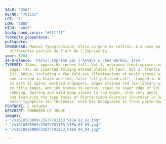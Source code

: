 ```yaml
---
SALE: '2567'
REFNO: "781153"
LOT: "1"
LOW: "3000"
HIGH: "4000"
background_color: "#ffffff"
footnote_provenance: ''
pullquote: ''
CROSSHEAD: Manuel Typographique, Utile au gens de Lettres, & a ceux qui exercent les
  differentes parties de l’Art de l’Imprimerie.
year: 1764
at-a-glance: 'Paris: Imprime par l’Auteur & Chez Barbou, 1764.'
TYPESET: 12mos, approx 6¾ inches tall. Vol 1, engraved frontispiece, xxxii, 323, errata
  page, (4), 16 inserted folding etched plates at rear. Vol 2, frontis, title, xliv,
  (2), 306pp, including a few fold-out illustrations of music scores within text pages,
  one printed in black and red, later full polished calf, stamped in blind, lettered
  in gilt at spine, marbled endpapers, edges stained red (ex-library with blind stamps
  to title pages, and ink stamps to versos, stain to lower edge of Vol 1, moderate
  rubbing, dusting and mild damp stains to top edges, else very good). Written by,
  and featuring the type faces of Pierre-Simon Fournier (Fournier le Jeune). <R><R>Ex-collection
  Dutch typophile Jan Tholenaar, with his bookplates to front paste-downs.
FOOTNOTE: 2 volumes.
DESCRIPT: FOURNIER LE JEUNE.
images:
- "/v1618585909/2567/781153_VIEW_02_02.jpg"
- "/v1618585909/2567/781153_VIEW_03_03.jpg"
- "/v1618585909/2567/781153_VIEW_04_04.jpg"

---
```


